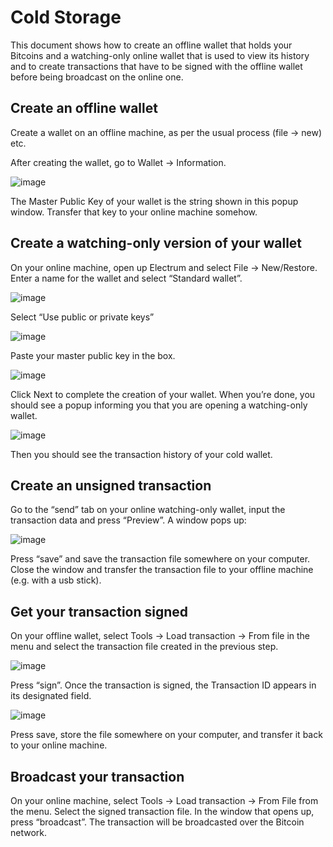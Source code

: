 # Cold Storage

This document shows how to create an offline wallet that
holds your Bitcoins and a watching-only online wallet that
is used to view its history and to create transactions that
have to be signed with the offline wallet before being
broadcast on the online one.

## Create an offline wallet

Create a wallet on an offline machine, as per the usual process (file
-> new) etc.

After creating the wallet, go to Wallet -> Information.



![image](png/wallet_info.png)

The Master Public Key of your wallet is the string shown in this popup
window.  Transfer that key to your online machine somehow.

## Create a watching-only version of your wallet

On your online machine, open up Electrum and select File ->
New/Restore. Enter a name for the wallet and select “Standard wallet”.



![image](png/standard_wallet.png)

Select “Use public or private keys”



![image](png/public_or_private.png)

Paste your master public key in the box.



![image](png/restore_key.png)

Click Next to complete the creation of your wallet.
When you’re done, you should see a popup informing you that you are opening a watching-only wallet.



![image](png/watchingonly.png)

Then you should see the transaction history of your cold wallet.

## Create an unsigned transaction

Go to the “send” tab on your online watching-only wallet,
input the transaction data and press “Preview”. A window pops up:



![image](png/unsigned.png)

Press “save” and save the transaction file somewhere on your computer. Close the
window and transfer the transaction file to your offline
machine (e.g. with a usb stick).

## Get your transaction signed

On your offline wallet, select Tools -> Load transaction -> From file
in the menu and select the transaction file created in the previous
step.



![image](png/sign.png)

Press “sign”. Once the transaction is signed, the Transaction ID
appears in its designated field.



![image](png/signed.png)

Press save, store the file somewhere on your
computer, and transfer it back to your online machine.

## Broadcast your transaction

On your online machine, select Tools -> Load transaction -> From File
from the menu. Select the signed transaction file. In the window that
opens up, press “broadcast”. The transaction will be broadcasted over
the Bitcoin network.
